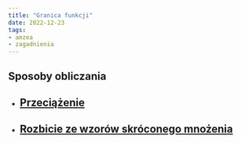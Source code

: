 ```yaml
---
title: "Granica funkcji"
date: 2022-12-23
tags:
- amzea
- zagadnienia
---
```



## Sposoby obliczania
- ## [Przeciążenie](I%20semestr/Amzea/II%20kolokwium/Przeciążenie.md)

- ## [Rozbicie ze wzorów skróconego mnożenia](I%20semestr/Amzea/II%20kolokwium/Rozbicie%20ze%20wzorów%20skróconego%20mnożenia.md)
